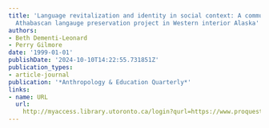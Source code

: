```yaml
---
title: 'Language revitalization and identity in social context: A community-based
  Athabascan langauge preservation project in Western interior Alaska'
authors:
- Beth Dementi-Leonard
- Perry Gilmore
date: '1999-01-01'
publishDate: '2024-10-10T14:22:55.731851Z'
publication_types:
- article-journal
publication: '*Anthropology & Education Quarterly*'
links:
- name: URL
  url: 
    http://myaccess.library.utoronto.ca/login?qurl=https://www.proquest.com/docview/619416421?accountid=14771&bdid=38384&_bd=cEIrRxqrquHiWwwobJjm3DmJLvw%3D
---
```

